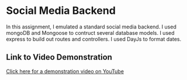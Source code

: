# Social Media Backend

In this assignment, I emulated a standard social media backend. I used mongoDB and Mongoose to contruct several database models. I used express to build out routes and controllers. I used DayJs to format dates.

## Link to Video Demonstration
[Click here for a demonstration video on YouTube](!!)